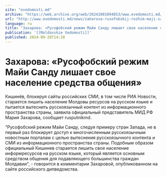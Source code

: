 ```yaml
---
site: "evedomosti.md"
archive: "https://web.archive.org/web/20241001094853/www.evedomosti.md/news/zaharova-rusofobskij-rezhim-maji-sandu-lishaet-svoe-naseleni"
url: "http://www.evedomosti.md/news/zaharova-rusofobskij-rezhim-maji-sandu-lishaet-svoe-naseleni"
language: ru
title: "Захарова: «Русофобский режим Майи Санду лишает свое население средства общения»"
publication: '[[Moldavskie Vedomosti]]'
published: 2024-09-28T14:28
---
```


# Захарова: «Русофобский режим Майи Санду лишает свое население средства общения»

Кишинёв, блокируя сайты российских СМИ, в том числе РИА Новости, старается лишить население Молдовы ресурсов на русском языке и пытается вытеснить русскоязычный контент из информационного пространства страны, заявила официальный представитель МИД РФ Мария Захарова, сообщает rusputnikmd.

"Русофобский режим Майи Санду, следуя примеру стран Запада, не в первый раз блокирует доступ к многочисленным русскоязычным новостным порталам с целью вытеснения русскоязычного контента и СМИ из информационного пространства страны. Подобным образом официальный Кишинев старается лишить свое население информресурсов на русском языке, который является основным средством общения для подавляющего большинства граждан Молдавии", - говорится в комментарии Захаровой, опубликованном на сайте российского дипведомства.